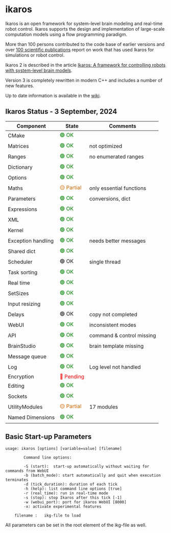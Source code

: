 # ikaros

Ikaros is an open framework for system-level brain modeling and real-time robot control. Ikaros supports the design and implementation of large-scale computation models using a flow programming paradigm.

More than 100 persons  contributed to the code base of earlier versions and over [100 scientific publications](http://www.ikaros-project.org/publications/) report on work that has used Ikaros for simulations or robot control.

Ikaros 2 is described in the article [Ikaros: A framework for controlling robots with system-level brain models](https://journals.sagepub.com/doi/full/10.1177/1729881420925002).

Version 3 is completely rewritten in modern C++ and includes a number of new features.

Up to date information is available in the [wiki](https://github.com/ikaros-project/ikaros/wiki).

## Ikaros Status - 3 September, 2024

| Component | State | Comments |
| ----|----|----|
| CMake             |<div style="color:green">🟢 OK |   |
| Matrices          |<div style="color:green">🟢 OK | not optimized |
| Ranges            |<div style="color:green">🟢 OK | no enumerated ranges |
| Dictionary        |<div style="color:green">🟢 OK |  |
| Options           |<div style="color:green">🟢 OK |
| Maths             |<div style="color:#c60">🟡 Partial | only essential functions |
| Parameters        |<div style="color:green">🟢 OK | conversions, dict |
| Expressions       |<div style="color:green">🟢 OK |  |
| XML               |<div style="color:green">🟢 OK | |
| Kernel            |<div style="color:green">🟢 OK |
| Exception handling |<div style="color:green">🟢 OK | needs better messages |
| Shared dict       |<div style="color:green">🟢  OK |  |
| Scheduler         |<div style="color:#green">🟢 OK | single thread |
| Task sorting      |<div style="color:green">🟢 OK |  |
| Real time         |<div style="color:green">🟢 OK |  |
| SetSizes    |     <div style="color:green">🟢 OK |
| Input resizing    |<div style="color:green">🟢 OK |     |  |
| Delays            |<div style="color:#green">🟢 OK | copy not completed |
| WebUI             |<div style="color:green">🟢 OK | inconsistent modes |
| API               |<div style="color:green">🟢 OK | command & control missing |
| BrainStudio       |<div style="color:green">🟢 OK | brain template missing |
| Message queue     |<div style="color:green">🟢 OK |  |
| Log               |<div style="color:green">🟢 OK |Log level not handled |  |
| Encryption        |<div style="color:#e00">🔴 Pending |  |
| Editing           |<div style="color:green">🟢 OK  | |
| Sockets           |<div style="color:green">🟢 OK |  |
| UtilityModules    |<div style="color:#c60">🟡 Partial | 17 modules |
| Named Dimensions  |<div style="color:green">🟢 OK |  |

## Basic Start-up Parameters

    usage: ikaros [options] [variable=value] [filename]

            Command line options:

            -S (start):  start-up automatically without waiting for commands from WebUI
            -b (batch_mode): start automatically and quit when execution terminates
            -d (tick_duration): duration of each tick
            -h (help): list command line options [true]
            -r (real_time): run in real-time mode
            -s (stop): stop Ikaros after this tick [-1]
            -w (webui_port): port for ikaros WebUI [8000]
            -x: activate experimental features

        filename :   ikg-file to load

All parameters can be set in the root element of the ikg-file as well.

